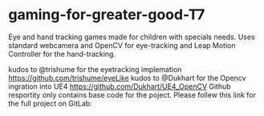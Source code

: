 # gaming-for-greater-good-T7
Eye and hand tracking games made for children with specials needs. Uses standard webcamera and OpenCV for eye-tracking and Leap Motion Controller for the hand-tracking.

kudos to @trishume for the eyetracking implemation https://github.com/trishume/eyeLike
kudos to @Dukhart for the Opencv ingration into UE4 https://github.com/Dukhart/UE4_OpenCV
Github resportity only contains base code for the poject.
Please follew this link for the full project on GitLab:


